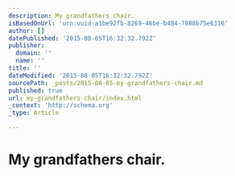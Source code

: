 ```yaml
---
description: My grandfathers chair.
isBasedOnUrl: 'urn:uuid:a1be92fb-8269-46be-b484-7088b75e6316'
author: []
datePublished: '2015-08-05T16:32:32.792Z'
publisher:
  domain: ''
  name: ''
title: ''
dateModified: '2015-08-05T16:32:32.792Z'
sourcePath: _posts/2015-08-05-my-grandfathers-chair.md
published: true
url: my-grandfathers-chair/index.html
_context: 'http://schema.org'
_type: Article

---
```

# My grandfathers chair.